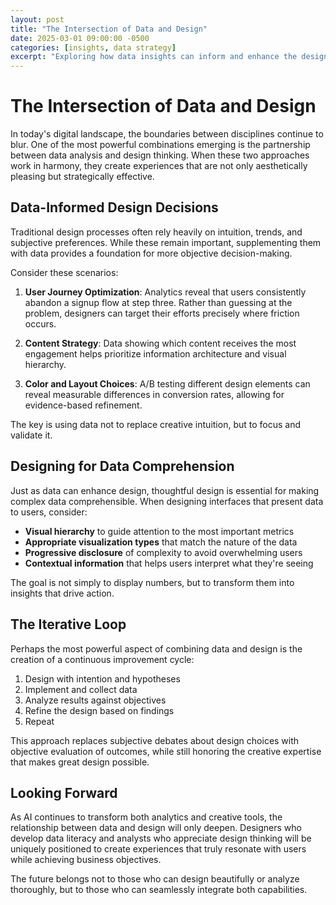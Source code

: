 ```yaml
---
layout: post
title: "The Intersection of Data and Design"
date: 2025-03-01 09:00:00 -0500
categories: [insights, data strategy]
excerpt: "Exploring how data insights can inform and enhance the design process for more effective digital experiences."
---
```


# The Intersection of Data and Design

In today's digital landscape, the boundaries between disciplines continue to blur. One of the most powerful combinations emerging is the partnership between data analysis and design thinking. When these two approaches work in harmony, they create experiences that are not only aesthetically pleasing but strategically effective.

## Data-Informed Design Decisions

Traditional design processes often rely heavily on intuition, trends, and subjective preferences. While these remain important, supplementing them with data provides a foundation for more objective decision-making.

Consider these scenarios:

1. **User Journey Optimization**: Analytics reveal that users consistently abandon a signup flow at step three. Rather than guessing at the problem, designers can target their efforts precisely where friction occurs.

2. **Content Strategy**: Data showing which content receives the most engagement helps prioritize information architecture and visual hierarchy.

3. **Color and Layout Choices**: A/B testing different design elements can reveal measurable differences in conversion rates, allowing for evidence-based refinement.

The key is using data not to replace creative intuition, but to focus and validate it.

## Designing for Data Comprehension

Just as data can enhance design, thoughtful design is essential for making complex data comprehensible. When designing interfaces that present data to users, consider:

- **Visual hierarchy** to guide attention to the most important metrics
- **Appropriate visualization types** that match the nature of the data
- **Progressive disclosure** of complexity to avoid overwhelming users
- **Contextual information** that helps users interpret what they're seeing

The goal is not simply to display numbers, but to transform them into insights that drive action.

## The Iterative Loop

Perhaps the most powerful aspect of combining data and design is the creation of a continuous improvement cycle:

1. Design with intention and hypotheses
2. Implement and collect data
3. Analyze results against objectives
4. Refine the design based on findings
5. Repeat

This approach replaces subjective debates about design choices with objective evaluation of outcomes, while still honoring the creative expertise that makes great design possible.

## Looking Forward

As AI continues to transform both analytics and creative tools, the relationship between data and design will only deepen. Designers who develop data literacy and analysts who appreciate design thinking will be uniquely positioned to create experiences that truly resonate with users while achieving business objectives.

The future belongs not to those who can design beautifully or analyze thoroughly, but to those who can seamlessly integrate both capabilities.